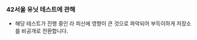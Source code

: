 ### 42서울 유닛 테스트에 관해
 - 해당 테스트가 진행 중인 라 피신에 영향이 큰 것으로 파악되어 부득이하게 저장소를 비공개로 전환합니다.

<!--
**T2SU/T2SU** is a ✨ _special_ ✨ repository because its `README.md` (this file) appears on your GitHub profile.

Here are some ideas to get you started:

- 🔭 I’m currently working on ...
- 🌱 I’m currently learning ...
- 👯 I’m looking to collaborate on ...
- 🤔 I’m looking for help with ...
- 💬 Ask me about ...
- 📫 How to reach me: ...
- 😄 Pronouns: ...
- ⚡ Fun fact: ...
-->
